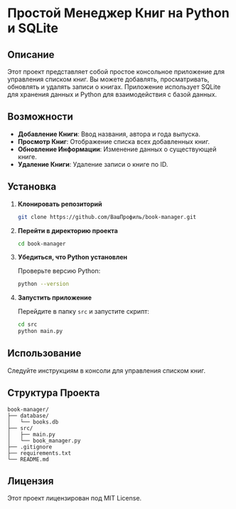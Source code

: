 # Простой Менеджер Книг на Python и SQLite

## Описание

Этот проект представляет собой простое консольное приложение для управления списком книг. Вы можете добавлять, просматривать, обновлять и удалять записи о книгах. Приложение использует SQLite для хранения данных и Python для взаимодействия с базой данных.

## Возможности

- **Добавление Книги**: Ввод названия, автора и года выпуска.
- **Просмотр Книг**: Отображение списка всех добавленных книг.
- **Обновление Информации**: Изменение данных о существующей книге.
- **Удаление Книги**: Удаление записи о книге по ID.

## Установка

1. **Клонировать репозиторий**

    ```bash
    git clone https://github.com/ВашПрофиль/book-manager.git
    ```

2. **Перейти в директорию проекта**

    ```bash
    cd book-manager
    ```

3. **Убедиться, что Python установлен**

    Проверьте версию Python:

    ```bash
    python --version
    ```

4. **Запустить приложение**

    Перейдите в папку `src` и запустите скрипт:

    ```bash
    cd src
    python main.py
    ```

## Использование

Следуйте инструкциям в консоли для управления списком книг.

## Структура Проекта

```
book-manager/
├── database/
│   └── books.db
├── src/
│   ├── main.py
│   └── book_manager.py
├── .gitignore
├── requirements.txt
└── README.md
```

## Лицензия

Этот проект лицензирован под MIT License.
